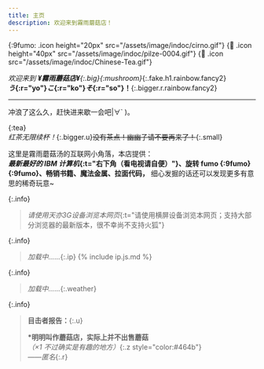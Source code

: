 ```yaml
---
title: 主页
description: 欢迎来到霧雨蘑菇店！
---
```


{:9fumo: .icon height="20px" src="/assets/image/indoc/cirno.gif"}
{:mushroom: .icon height="40px" src="/assets/image/indoc/pilze-0004.gif"}
{:tea: .icon src="/assets/image/indoc/Chinese-Tea.gif"}

*欢迎来到 **¥霧雨蘑菇店¥**{:.big}![](){:mushroom}*{:.fake.h1.rainbow.fancy2} <br> ***う*{:r="yo"}*こ*{:r="ko"}*そ*{:r="so"}！**{:.bigger.r.rainbow.fancy2}

---

冲浪了这么久，赶快进来歇一会吧\|∀` )。

![](){:tea}  
*红茶无限续杯！*{:.bigger.u}~~没有茶点！幽幽子请不要再来了！~~{:.small}

这里是霧雨蘑菇汤的互联网小角落，本店提供：  
***最新最好的 IBM 计算机*{:t="右下角（看电视请自便）"}、旋转 fumo ![](){:9fumo}![](){:9fumo}、畅销书籍、魔法金属、拉面代码，** 细心发掘的话还可以发现更多有意思的稀奇玩意~

{:.info}
> *请使用天亦3G设备浏览本网页*{:t="请使用横屏设备浏览本网页；支持大部分浏览器的最新版本，很不幸尚不支持火狐"}

{:.info}
> *加载中......*{:.ip}
{% include ip.js.md %}

{:.info}
> *加载中......*{:.weather}

<script src="/assets/js/weather.js" priority="low" async></script>

{:.info}
> **目击者报告：**{:.u}
> 
> **\*明明叫作蘑菇店，实际上并不出售蘑菇**  
> *（×1 不过确实是有趣的地方）*{:.z style="color:#464b"}  
> *——匿名*{:.r}
